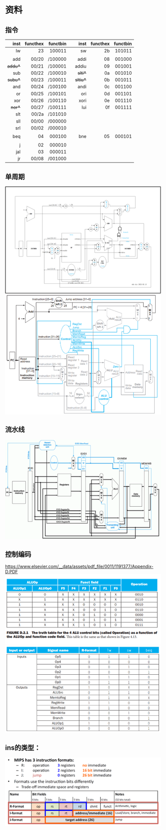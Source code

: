 # 资料

## 指令

|inst   |functhex|functbin|   |inst   |functhex|functbin|
|------:|------:|------:|---|------:|------:|------:|
|lw     |23     |100011 |   |sw     |2b     |101011 |
||
|add    |00/20  |/100000|   |addi   |08     |001000 |
|~~addu*~~|00/21|/100001|   |addiu  |09     |001001 |
|sub    |00/22  |/100010|   |~~slti*~~|0a   |001010 |
|~~subu*~~|00/23|/100011|   |~~sltiu*~~|0b  |001011 |
|and    |00/24  |/100100|   |andi   |0c     |001100 |
|or     |00/25  |/100101|   |ori    |0d     |001101 |
|xor    |00/26  |/100110|   |xori   |0e     |001110 |
|~~nor*~~|00/27 |/100111|   |lui    |0f     |001111 |
|slt    |00/2a  |/101010|
|sll    |00/00  |/000000|
|srl    |00/02  |/000010|
||
|beq    |04     |000100 |   |bne    |05     |000101 |
||
|j      |02     |000010 |
|jal    |03     |000011 |
|jr     |00/08  |/001000|

## 单周期

![png](./设计-单周期.png)
![png](./material/单周期.png)

## 流水线

![png](./material/流水线.png)

## 控制编码

<https://www.elsevier.com/__data/assets/pdf_file/0011/1191377/Appendix-D.PDF>
![png](./material/ALUctrl.png)
![png](./material/ctrl.png)

## ins的类型：

![png](./material/ins分类.png)